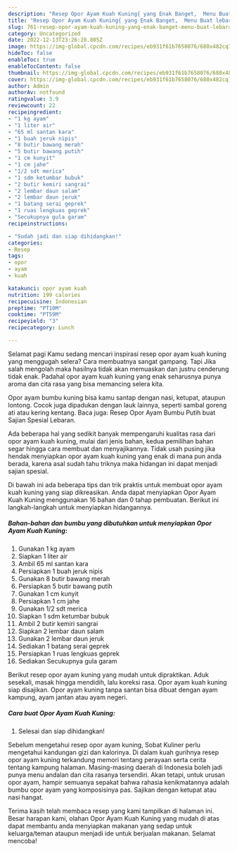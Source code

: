 ```yaml
---
description: "Resep Opor Ayam Kuah Kuning{ yang Enak Banget,  Menu Buat lebaran"
title: "Resep Opor Ayam Kuah Kuning{ yang Enak Banget,  Menu Buat lebaran"
slug: 761-resep-opor-ayam-kuah-kuning-yang-enak-banget-menu-buat-lebaran
category: Uncategorized
date: 2022-12-13T23:26:28.805Z
image: https://img-global.cpcdn.com/recipes/eb931f61b7658076/680x482cq70/opor-ayam-kuah-kuning-foto-resep-utama.jpg
hideToc: false
enableToc: true
enableTocContent: false
thumbnail: https://img-global.cpcdn.com/recipes/eb931f61b7658076/680x482cq70/opor-ayam-kuah-kuning-foto-resep-utama.jpg
cover: https://img-global.cpcdn.com/recipes/eb931f61b7658076/680x482cq70/opor-ayam-kuah-kuning-foto-resep-utama.jpg
author: Admin
authorAv: notfound
ratingvalue: 3.9
reviewcount: 22
recipeingredient:
- "1 kg ayam"
- "1 liter air"
- "65 ml santan kara"
- "1 buah jeruk nipis"
- "8 butir bawang merah"
- "5 butir bawang putih"
- "1 cm kunyit"
- "1 cm jahe"
- "1/2 sdt merica"
- "1 sdm ketumbar bubuk"
- "2 butir kemiri sangrai"
- "2 lembar daun salam"
- "2 lembar daun jeruk"
- "1 batang serai geprek"
- "1 ruas lengkuas geprek"
- "Secukupnya gula garam"
recipeinstructions:

- "Sudah jadi dan siap dihidangkan!"
categories:
- Resep
tags:
- opor
- ayam
- kuah

katakunci: opor ayam kuah 
nutrition: 199 calories
recipecuisine: Indonesian
preptime: "PT10M"
cooktime: "PT59M"
recipeyield: "3"
recipecategory: Lunch

---
```



Selamat pagi Kamu sedang mencari inspirasi resep opor ayam kuah kuning yang menggugah selera? Cara membuatnya sangat gampang. Tapi Jika salah mengolah maka hasilnya tidak akan memuaskan dan justru cenderung tidak enak. Padahal opor ayam kuah kuning yang enak seharusnya punya aroma dan cita rasa yang bisa memancing selera kita.


Opor ayam bumbu kuning bisa kamu santap dengan nasi, ketupat, ataupun lontong. Cocok juga dipadukan dengan lauk lainnya, seperti sambal goreng ati atau kering kentang. Baca juga: Resep Opor Ayam Bumbu Putih buat Sajian Spesial Lebaran.

Ada beberapa hal yang sedikit banyak mempengaruhi kualitas rasa dari opor ayam kuah kuning, mulai dari jenis bahan, kedua pemilihan bahan segar hingga cara membuat dan menyajikannya. Tidak usah pusing jika hendak menyiapkan opor ayam kuah kuning yang enak di mana pun anda berada, karena asal sudah tahu triknya maka hidangan ini dapat menjadi sajian spesial.


Di bawah ini ada beberapa tips dan trik praktis untuk membuat opor ayam kuah kuning yang siap dikreasikan. Anda dapat menyiapkan Opor Ayam Kuah Kuning menggunakan 16 bahan dan 0 tahap pembuatan. Berikut ini langkah-langkah untuk menyiapkan hidangannya.

<!--inarticleads1-->

##### Bahan-bahan dan bumbu yang dibutuhkan untuk menyiapkan Opor Ayam Kuah Kuning:

1. Gunakan 1 kg ayam
1. Siapkan 1 liter air
1. Ambil 65 ml santan kara
1. Persiapkan 1 buah jeruk nipis
1. Gunakan 8 butir bawang merah
1. Persiapkan 5 butir bawang putih
1. Gunakan 1 cm kunyit
1. Persiapkan 1 cm jahe
1. Gunakan 1/2 sdt merica
1. Siapkan 1 sdm ketumbar bubuk
1. Ambil 2 butir kemiri sangrai
1. Siapkan 2 lembar daun salam
1. Gunakan 2 lembar daun jeruk
1. Sediakan 1 batang serai geprek
1. Persiapkan 1 ruas lengkuas geprek
1. Sediakan Secukupnya gula garam


Berikut resep opor ayam kuning yang mudah untuk dipraktikan. Aduk sesekali, masak hingga mendidih, lalu koreksi rasa. Opor ayam kuah kuning siap disajikan. Opor ayam kuning tanpa santan bisa dibuat dengan ayam kampung, ayam jantan atau ayam negeri. 

<!--inarticleads2-->

##### Cara buat Opor Ayam Kuah Kuning:


1. Selesai dan siap dihidangkan!

Sebelum mengetahui resep opor ayam kuning, Sobat Kuliner perlu mengetahui kandungan gizi dan kalorinya. Di dalam kuah gurihnya resep opor ayam kuning terkandung memori tentang perayaan serta cerita tentang kampung halaman. Masing-masing daerah di Indonesia boleh jadi punya menu andalan dan cita rasanya tersendiri. Akan tetapi, untuk urusan opor ayam, hampir semuanya sepakat bahwa rahasia kenikmatannya adalah bumbu opor ayam yang komposisinya pas. Sajikan dengan ketupat atau nasi hangat. 

Terima kasih telah membaca resep yang kami tampilkan di halaman ini. Besar harapan kami, olahan Opor Ayam Kuah Kuning yang mudah di atas dapat membantu anda menyiapkan makanan yang sedap untuk keluarga/teman ataupun menjadi ide untuk berjualan makanan. Selamat mencoba!
